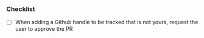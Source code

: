 ### Checklist

- [ ] When adding a Github handle to be tracked that is not yours, request the user to approve the PR
